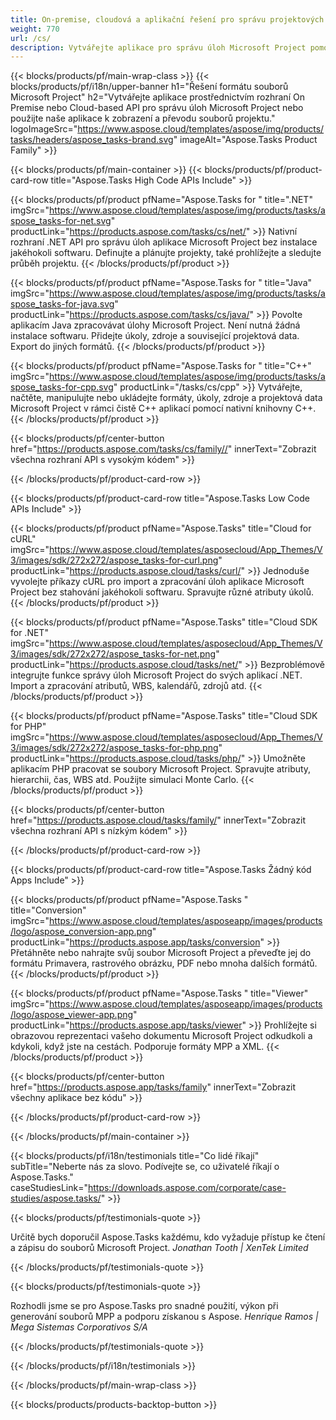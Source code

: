 ```yaml
---
title: On-premise, cloudová a aplikační řešení pro správu projektových úloh 
weight: 770
url: /cs/
description: Vytvářejte aplikace pro správu úloh Microsoft Project pomocí High Code API nebo cloudových SDK. Nebo použijte naše multiplatformní aplikace k zobrazení nebo převodu úkolů.
---
```


{{< blocks/products/pf/main-wrap-class >}}
{{< blocks/products/pf/i18n/upper-banner h1="Řešení formátu souborů Microsoft Project" h2="Vytvářejte aplikace prostřednictvím rozhraní On Premise nebo Cloud-based API pro správu úloh Microsoft Project nebo použijte naše aplikace k zobrazení a převodu souborů projektu." logoImageSrc="https://www.aspose.cloud/templates/aspose/img/products/tasks/headers/aspose_tasks-brand.svg" imageAlt="Aspose.Tasks Product Family" >}}

{{< blocks/products/pf/main-container >}}
{{< blocks/products/pf/product-card-row title="Aspose.Tasks High Code APIs Include" >}}

{{< blocks/products/pf/product pfName="Aspose.Tasks for " title=".NET" imgSrc="https://www.aspose.cloud/templates/aspose/img/products/tasks/aspose_tasks-for-net.svg" productLink="https://products.aspose.com/tasks/cs/net/" >}}
Nativní rozhraní .NET API pro správu úloh aplikace Microsoft Project bez instalace jakéhokoli softwaru. Definujte a plánujte projekty, také prohlížejte a sledujte průběh projektu.
{{< /blocks/products/pf/product >}}

{{< blocks/products/pf/product pfName="Aspose.Tasks for " title="Java" imgSrc="https://www.aspose.cloud/templates/aspose/img/products/tasks/aspose_tasks-for-java.svg" productLink="https://products.aspose.com/tasks/cs/java/" >}}
Povolte aplikacím Java zpracovávat úlohy Microsoft Project. Není nutná žádná instalace softwaru. Přidejte úkoly, zdroje a související projektová data. Export do jiných formátů.
{{< /blocks/products/pf/product >}}

{{< blocks/products/pf/product pfName="Aspose.Tasks for " title="C++" imgSrc="https://www.aspose.cloud/templates/aspose/img/products/tasks/aspose_tasks-for-cpp.svg" productLink="/tasks/cs/cpp" >}}
Vytvářejte, načtěte, manipulujte nebo ukládejte formáty, úkoly, zdroje a projektová data Microsoft Project v rámci čistě C++ aplikací pomocí nativní knihovny C++.
{{< /blocks/products/pf/product >}}

{{< blocks/products/pf/center-button href="https://products.aspose.com/tasks/cs/family//" innerText="Zobrazit všechna rozhraní API s vysokým kódem" >}}

{{< /blocks/products/pf/product-card-row >}}

{{< blocks/products/pf/product-card-row title="Aspose.Tasks Low Code APIs Include" >}}

{{< blocks/products/pf/product pfName="Aspose.Tasks" title="Cloud for cURL" imgSrc="https://www.aspose.cloud/templates/asposecloud/App_Themes/V3/images/sdk/272x272/aspose_tasks-for-curl.png" productLink="https://products.aspose.cloud/tasks/curl/" >}}
Jednoduše vyvolejte příkazy cURL pro import a zpracování úloh aplikace Microsoft Project bez stahování jakéhokoli softwaru. Spravujte různé atributy úkolů.
{{< /blocks/products/pf/product >}}

{{< blocks/products/pf/product pfName="Aspose.Tasks" title="Cloud SDK for .NET" imgSrc="https://www.aspose.cloud/templates/asposecloud/App_Themes/V3/images/sdk/272x272/aspose_tasks-for-net.png" productLink="https://products.aspose.cloud/tasks/net/" >}}
Bezproblémově integrujte funkce správy úloh Microsoft Project do svých aplikací .NET. Import a zpracování atributů, WBS, kalendářů, zdrojů atd.
{{< /blocks/products/pf/product >}}

{{< blocks/products/pf/product pfName="Aspose.Tasks" title="Cloud SDK for PHP" imgSrc="https://www.aspose.cloud/templates/asposecloud/App_Themes/V3/images/sdk/272x272/aspose_tasks-for-php.png" productLink="https://products.aspose.cloud/tasks/php/" >}}
Umožněte aplikacím PHP pracovat se soubory Microsoft Project. Spravujte atributy, hierarchii, čas, WBS atd. Použijte simulaci Monte Carlo.
{{< /blocks/products/pf/product >}}

{{< blocks/products/pf/center-button href="https://products.aspose.cloud/tasks/family/" innerText="Zobrazit všechna rozhraní API s nízkým kódem" >}}

{{< /blocks/products/pf/product-card-row >}}

{{< blocks/products/pf/product-card-row title="Aspose.Tasks Žádný kód Apps Include" >}}

{{< blocks/products/pf/product pfName="Aspose.Tasks " title="Conversion" imgSrc="https://www.aspose.cloud/templates/asposeapp/images/products/logo/aspose_conversion-app.png" productLink="https://products.aspose.app/tasks/conversion" >}}
Přetáhněte nebo nahrajte svůj soubor Microsoft Project a převeďte jej do formátu Primavera, rastrového obrázku, PDF nebo mnoha dalších formátů.
{{< /blocks/products/pf/product >}}

{{< blocks/products/pf/product pfName="Aspose.Tasks " title="Viewer" imgSrc="https://www.aspose.cloud/templates/asposeapp/images/products/logo/aspose_viewer-app.png" productLink="https://products.aspose.app/tasks/viewer" >}}
Prohlížejte si obrazovou reprezentaci vašeho dokumentu Microsoft Project odkudkoli a kdykoli, když jste na cestách. Podporuje formáty MPP a XML.
{{< /blocks/products/pf/product >}}

{{< blocks/products/pf/center-button href="https://products.aspose.app/tasks/family" innerText="Zobrazit všechny aplikace bez kódu" >}}

{{< /blocks/products/pf/product-card-row >}}

{{< /blocks/products/pf/main-container >}}

{{< blocks/products/pf/i18n/testimonials title="Co lidé říkají" subTitle="Neberte nás za slovo. Podívejte se, co uživatelé říkají o Aspose.Tasks." caseStudiesLink="https://downloads.aspose.com/corporate/case-studies/aspose.tasks/" >}}

{{< blocks/products/pf/testimonials-quote >}}
<p class="first">
 Určitě bych doporučil Aspose.Tasks každému, kdo vyžaduje přístup ke čtení a zápisu do souborů Microsoft Project.
 <em>
  Jonathan Tooth | XenTek Limited
 </em>
</p>

{{< /blocks/products/pf/testimonials-quote >}}

{{< blocks/products/pf/testimonials-quote >}}
<p class="second">
 Rozhodli jsme se pro Aspose.Tasks pro snadné použití, výkon při generování souborů MPP a podporu získanou s Aspose.
 <em>
  Henrique Ramos | Mega Sistemas Corporativos S/A
 </em>
</p>

{{< /blocks/products/pf/testimonials-quote >}}

{{< /blocks/products/pf/i18n/testimonials >}}

{{< /blocks/products/pf/main-wrap-class >}}

{{< blocks/products/products-backtop-button >}}
